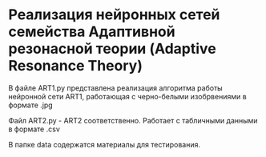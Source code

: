 # **Реализация нейронных сетей семейства Адаптивной резонасной теории (Adaptive Resonance Theory)**

В файле ART1.py представлена реализация алгоритма работы нейронной сети ART1, работающая с черно-белыми изобрвениями в формате .jpg 

Файл ART2.py - ART2 соответственно. Работает с табличными данными в формате .csv

В папке data содержатся материалы для тестирования.
